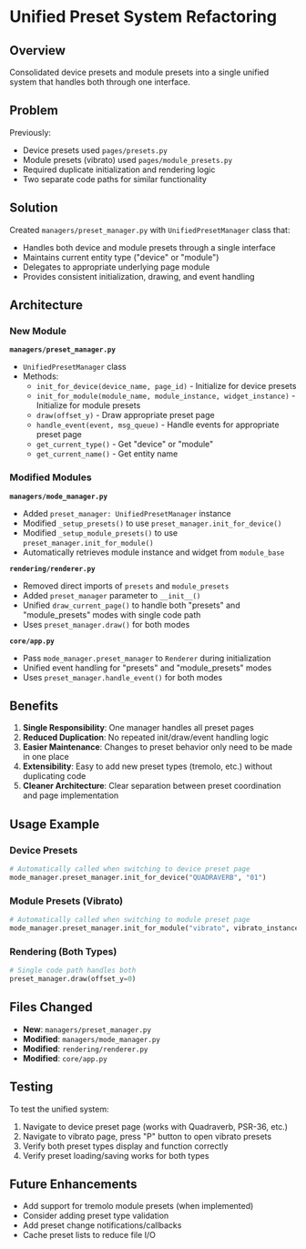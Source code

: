 # Unified Preset System Refactoring

## Overview
Consolidated device presets and module presets into a single unified system that handles both through one interface.

## Problem
Previously:
- Device presets used `pages/presets.py`
- Module presets (vibrato) used `pages/module_presets.py`
- Required duplicate initialization and rendering logic
- Two separate code paths for similar functionality

## Solution
Created `managers/preset_manager.py` with `UnifiedPresetManager` class that:
- Handles both device and module presets through a single interface
- Maintains current entity type ("device" or "module")
- Delegates to appropriate underlying page module
- Provides consistent initialization, drawing, and event handling

## Architecture

### New Module
**`managers/preset_manager.py`**
- `UnifiedPresetManager` class
- Methods:
  - `init_for_device(device_name, page_id)` - Initialize for device presets
  - `init_for_module(module_name, module_instance, widget_instance)` - Initialize for module presets
  - `draw(offset_y)` - Draw appropriate preset page
  - `handle_event(event, msg_queue)` - Handle events for appropriate preset page
  - `get_current_type()` - Get "device" or "module"
  - `get_current_name()` - Get entity name

### Modified Modules

**`managers/mode_manager.py`**
- Added `preset_manager: UnifiedPresetManager` instance
- Modified `_setup_presets()` to use `preset_manager.init_for_device()`
- Modified `_setup_module_presets()` to use `preset_manager.init_for_module()`
- Automatically retrieves module instance and widget from `module_base`

**`rendering/renderer.py`**
- Removed direct imports of `presets` and `module_presets`
- Added `preset_manager` parameter to `__init__()`
- Unified `draw_current_page()` to handle both "presets" and "module_presets" modes with single code path
- Uses `preset_manager.draw()` for both modes

**`core/app.py`**
- Pass `mode_manager.preset_manager` to `Renderer` during initialization
- Unified event handling for "presets" and "module_presets" modes
- Uses `preset_manager.handle_event()` for both modes

## Benefits
1. **Single Responsibility**: One manager handles all preset pages
2. **Reduced Duplication**: No repeated init/draw/event handling logic
3. **Easier Maintenance**: Changes to preset behavior only need to be made in one place
4. **Extensibility**: Easy to add new preset types (tremolo, etc.) without duplicating code
5. **Cleaner Architecture**: Clear separation between preset coordination and page implementation

## Usage Example

### Device Presets
```python
# Automatically called when switching to device preset page
mode_manager.preset_manager.init_for_device("QUADRAVERB", "01")
```

### Module Presets (Vibrato)
```python
# Automatically called when switching to module preset page
mode_manager.preset_manager.init_for_module("vibrato", vibrato_instance, widget)
```

### Rendering (Both Types)
```python
# Single code path handles both
preset_manager.draw(offset_y=0)
```

## Files Changed
- **New**: `managers/preset_manager.py`
- **Modified**: `managers/mode_manager.py`
- **Modified**: `rendering/renderer.py`
- **Modified**: `core/app.py`

## Testing
To test the unified system:
1. Navigate to device preset page (works with Quadraverb, PSR-36, etc.)
2. Navigate to vibrato page, press "P" button to open vibrato presets
3. Verify both preset types display and function correctly
4. Verify preset loading/saving works for both types

## Future Enhancements
- Add support for tremolo module presets (when implemented)
- Consider adding preset type validation
- Add preset change notifications/callbacks
- Cache preset lists to reduce file I/O
